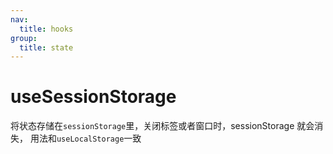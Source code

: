 ```yaml
---
nav:
  title: hooks
group:
  title: state
---
```


# useSessionStorage

将状态存储在`sessionStorage`里，关闭标签或者窗口时，sessionStorage 就会消失，
用法和`useLocalStorage`一致
